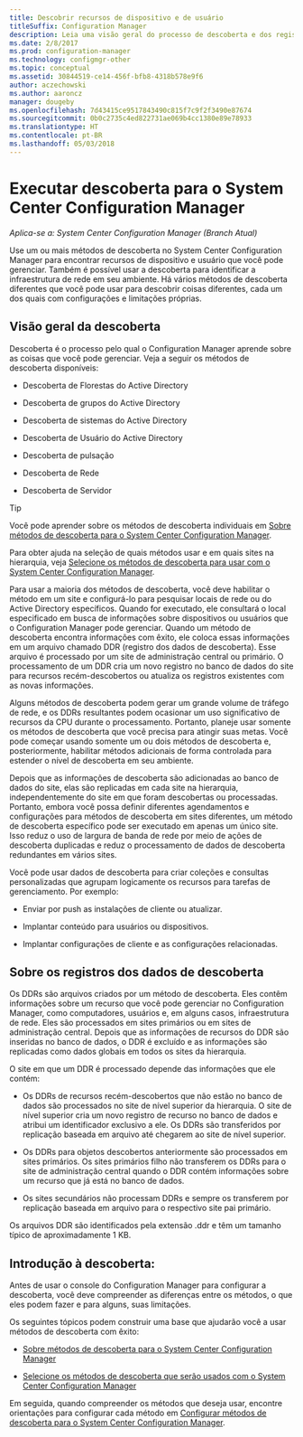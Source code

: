 ```yaml
---
title: Descobrir recursos de dispositivo e de usuário
titleSuffix: Configuration Manager
description: Leia uma visão geral do processo de descoberta e dos registros dos dados de descoberta.
ms.date: 2/8/2017
ms.prod: configuration-manager
ms.technology: configmgr-other
ms.topic: conceptual
ms.assetid: 30844519-ce14-456f-bfb8-4318b578e9f6
author: aczechowski
ms.author: aaroncz
manager: dougeby
ms.openlocfilehash: 7d43415ce9517843490c815f7c9f2f3490e87674
ms.sourcegitcommit: 0b0c2735c4ed822731ae069b4cc1380e89e78933
ms.translationtype: HT
ms.contentlocale: pt-BR
ms.lasthandoff: 05/03/2018
---
```

# <a name="run-discovery-for-system-center-configuration-manager"></a>Executar descoberta para o System Center Configuration Manager

*Aplica-se a: System Center Configuration Manager (Branch Atual)*

Use um ou mais métodos de descoberta no System Center Configuration Manager para encontrar recursos de dispositivo e usuário que você pode gerenciar. Também é possível usar a descoberta para identificar a infraestrutura de rede em seu ambiente. Há vários métodos de descoberta diferentes que você pode usar para descobrir coisas diferentes, cada um dos quais com configurações e limitações próprias.  

## <a name="overview-of-discovery"></a>Visão geral da descoberta  
 Descoberta é o processo pelo qual o Configuration Manager aprende sobre as coisas que você pode gerenciar. Veja a seguir os métodos de descoberta disponíveis:  

-   Descoberta de Florestas do Active Directory  

-   Descoberta de grupos do Active Directory  

-   Descoberta de sistemas do Active Directory  

-   Descoberta de Usuário do Active Directory  

-   Descoberta de pulsação  

-   Descoberta de Rede  

-   Descoberta de Servidor  

> [!TIP]  
>  Você pode aprender sobre os métodos de descoberta individuais em [Sobre métodos de descoberta para o System Center Configuration Manager](../../../../core/servers/deploy/configure/about-discovery-methods.md).  
>   
>  Para obter ajuda na seleção de quais métodos usar e em quais sites na hierarquia, veja [Selecione os métodos de descoberta para usar com o System Center Configuration Manager](../../../../core/servers/deploy/configure/select-discovery-methods-to-use.md).  

 Para usar a maioria dos métodos de descoberta, você deve habilitar o método em um site e configurá-lo para pesquisar locais de rede ou do Active Directory específicos. Quando for executado, ele consultará o local especificado em busca de informações sobre dispositivos ou usuários que o Configuration Manager pode gerenciar. Quando um método de descoberta encontra informações com êxito, ele coloca essas informações em um arquivo chamado DDR (registro dos dados de descoberta). Esse arquivo é processado por um site de administração central ou primário. O processamento de um DDR cria um novo registro no banco de dados do site para recursos recém-descobertos ou atualiza os registros existentes com as novas informações.  

 Alguns métodos de descoberta podem gerar um grande volume de tráfego de rede, e os DDRs resultantes podem ocasionar um uso significativo de recursos da CPU durante o processamento. Portanto, planeje usar somente os métodos de descoberta que você precisa para atingir suas metas. Você pode começar usando somente um ou dois métodos de descoberta e, posteriormente, habilitar métodos adicionais de forma controlada para estender o nível de descoberta em seu ambiente.  

 Depois que as informações de descoberta são adicionadas ao banco de dados do site, elas são replicadas em cada site na hierarquia, independentemente do site em que foram descobertas ou processadas. Portanto, embora você possa definir diferentes agendamentos e configurações para métodos de descoberta em sites diferentes, um método de descoberta específico pode ser executado em apenas um único site. Isso reduz o uso de largura de banda de rede por meio de ações de descoberta duplicadas e reduz o processamento de dados de descoberta redundantes em vários sites.  

 Você pode usar dados de descoberta para criar coleções e consultas personalizadas que agrupam logicamente os recursos para tarefas de gerenciamento. Por exemplo:  

-   Enviar por push as instalações de cliente ou atualizar.  

-   Implantar conteúdo para usuários ou dispositivos.  

-   Implantar configurações de cliente e as configurações relacionadas.

##  <a name="BKMK_DDRs"></a> Sobre os registros dos dados de descoberta  
 Os DDRs são arquivos criados por um método de descoberta. Eles contêm informações sobre um recurso que você pode gerenciar no Configuration Manager, como computadores, usuários e, em alguns casos, infraestrutura de rede. Eles são processados em sites primários ou em sites de administração central. Depois que as informações de recursos do DDR são inseridas no banco de dados, o DDR é excluído e as informações são replicadas como dados globais em todos os sites da hierarquia.  

 O site em que um DDR é processado depende das informações que ele contém:  

-   Os DDRs de recursos recém-descobertos que não estão no banco de dados são processados no site de nível superior da hierarquia. O site de nível superior cria um novo registro de recurso no banco de dados e atribui um identificador exclusivo a ele. Os DDRs são transferidos por replicação baseada em arquivo até chegarem ao site de nível superior.  

-   Os DDRs para objetos descobertos anteriormente são processados em sites primários. Os sites primários filho não transferem os DDRs para o site de administração central quando o DDR contém informações sobre um recurso que já está no banco de dados.  

-   Os sites secundários não processam DDRs e sempre os transferem por replicação baseada em arquivo para o respectivo site pai primário.  

Os arquivos DDR são identificados pela extensão .ddr e têm um tamanho típico de aproximadamente 1 KB.  

## <a name="get-started-with-discovery"></a>Introdução à descoberta:  
 Antes de usar o console do Configuration Manager para configurar a descoberta, você deve compreender as diferenças entre os métodos, o que eles podem fazer e para alguns, suas limitações.  

Os seguintes tópicos podem construir uma base que ajudarão você a usar métodos de descoberta com êxito:  

-   [Sobre métodos de descoberta para o System Center Configuration Manager](../../../../core/servers/deploy/configure/about-discovery-methods.md)  

-   [Selecione os métodos de descoberta que serão usados com o System Center Configuration Manager](../../../../core/servers/deploy/configure/select-discovery-methods-to-use.md)  

Em seguida, quando compreender os métodos que deseja usar, encontre orientações para configurar cada método em [Configurar métodos de descoberta para o System Center Configuration Manager](../../../../core/servers/deploy/configure/configure-discovery-methods.md).  
